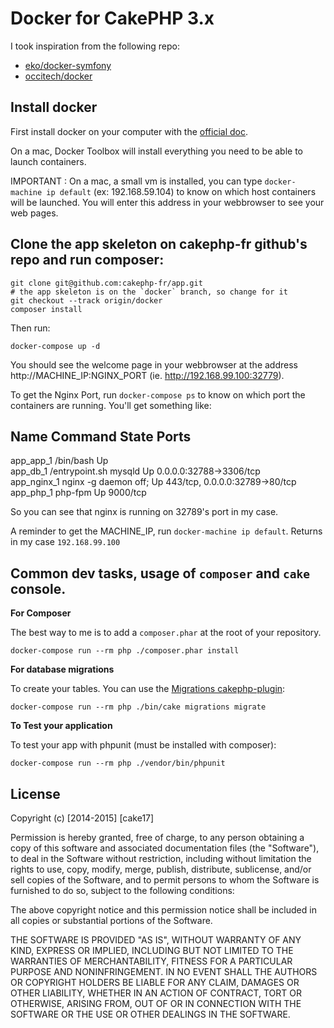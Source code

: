 # Docker for CakePHP 3.x #

I took inspiration from the following repo:
- [eko/docker-symfony](https://github.com/eko/docker-symfony)
- [occitech/docker](https://github.com/occitech/docker)

## Install docker

First install docker on your computer with the [official doc](https://docs.docker.com/installation/#installation).

   On a mac, Docker Toolbox will install everything you need to be able to
   launch containers.

   IMPORTANT : On a mac, a small vm is installed, you can type
   `docker-machine ip default` (ex: 192.168.59.104) to know on which host
   containers will be launched. You will enter this address in your
   webbrowser to see your web pages.

## Clone the app skeleton on cakephp-fr github's repo and run composer:

    git clone git@github.com:cakephp-fr/app.git
    # the app skeleton is on the `docker` branch, so change for it
    git checkout --track origin/docker
    composer install

Then run:

    docker-compose up -d

You should see the welcome page in your webbrowser at the address http://MACHINE_IP:NGINX_PORT (ie. http://192.168.99.100:32779).

To get the Nginx Port, run `docker-compose ps` to know on which port the containers are running. You'll get something like:

  Name              Command          State               Ports              
----------------------------------------------------------------------------
app_app_1     /bin/bash               Up                                     
app_db_1      /entrypoint.sh mysqld   Up      0.0.0.0:32788->3306/tcp        
app_nginx_1   nginx -g daemon off;    Up      443/tcp, 0.0.0.0:32789->80/tcp
app_php_1     php-fpm                 Up      9000/tcp                     

So you can see that nginx is running on 32789's port in my case.

A reminder to get the MACHINE_IP, run `docker-machine ip default`. Returns in my case `192.168.99.100`


## Common dev tasks, usage of `composer` and `cake` console.

**For Composer**

The best way to me is to add a `composer.phar` at the root of your repository.

    docker-compose run --rm php ./composer.phar install

**For database migrations**

To create your tables. You can use the [Migrations cakephp-plugin](https://github.com/cakephp/migrations):

    docker-compose run --rm php ./bin/cake migrations migrate

**To Test your application**

To test your app with phpunit (must be installed with composer):

    docker-compose run --rm php ./vendor/bin/phpunit


## License ##

Copyright (c) [2014-2015] [cake17]

Permission is hereby granted, free of charge, to any person obtaining a copy of this software and associated documentation files (the "Software"), to deal in the Software without restriction, including without limitation the rights to use, copy, modify, merge, publish, distribute, sublicense, and/or sell copies of the Software, and to permit persons to whom the Software is furnished to do so, subject to the following conditions:

The above copyright notice and this permission notice shall be included in all copies or substantial portions of the Software.

THE SOFTWARE IS PROVIDED "AS IS", WITHOUT WARRANTY OF ANY KIND, EXPRESS OR IMPLIED, INCLUDING BUT NOT LIMITED TO THE WARRANTIES OF MERCHANTABILITY, FITNESS FOR A PARTICULAR PURPOSE AND NONINFRINGEMENT. IN NO EVENT SHALL THE AUTHORS OR COPYRIGHT HOLDERS BE LIABLE FOR ANY CLAIM, DAMAGES OR OTHER LIABILITY, WHETHER IN AN ACTION OF CONTRACT, TORT OR OTHERWISE, ARISING FROM, OUT OF OR IN CONNECTION WITH THE SOFTWARE OR THE USE OR OTHER DEALINGS IN THE SOFTWARE.

